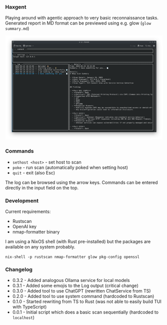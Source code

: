 ### Haxgent

Playing around with agentic approach to very basic reconnaissance tasks.
Generated report in MD format can be previewed using e.g. glow (`glow summary.md`)

![v0.3.1 screenshot](./assets/v0.3.1_screenshot.png)

### Commands

- `sethost <host>` - set host to scan
- `poke` - run scan (automatically poked when setting host)
- `quit` - exit (also Esc)

The log can be browsed using the arrow keys. Commands can be entered directly in the input field on the top.

### Development

Current requirements:
- Rustscan
- OpenAI key
- nmap-formatter binary 

I am using a NixOS shell (with Rust pre-installed) but the packages are available on any system probably.

`nix-shell -p rustscan nmap-formatter glow pkg-config openssl`

### Changelog
- 0.3.2 - Added analogous Ollama service for local models 
- 0.3.1 - Added some emojis to the Log output (critical change)
- 0.3.0 - Added tool to use ChatGPT (rewritten ChatService from TS)
- 0.2.0 - Added tool to use system command (hardcoded to Rustscan)
- 0.1.0 - Started rewriting from TS to Rust (was not able to easily build TUI with TypeScript)
- 0.0.1 - Initial script which does a basic scan sequentially (hardcoded to `localhost`)

